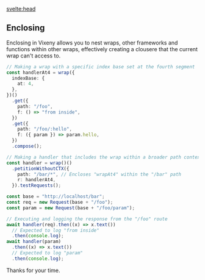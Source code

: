 <script>
import { Tabs as Tab, TabItem } from 'flowbite-svelte';
import FancyLink from '$lib/components/FancyLink.svelte';
</script>

<svelte:head>

<title>Extending - Vixeny</title>
<script src='/prism.mjs' defer></script>
<meta name="description" content="Adding elements together" />
</svelte:head>

## Enclosing

Enclosing in Vixeny allows you to nest wraps, other frameworks and functions
within other wraps, effectively creating a clousere that the current wrap can't
access to.

```ts
// Making a wrap with a specific index base set at the fourth segment
const handlerAt4 = wrap({
  indexBase: {
    at: 4,
  },
})()
  .get({
    path: "/foo",
    f: () => "from inside",
  })
  .get({
    path: "/foo/:hello",
    f: ({ param }) => param.hello,
  })
  .compose();

// Making a handler that includes the wrap within a broader path context
const handler = wrap()()
  .petitionWithoutCTX({
    path: "/bar/*", // Encloses "wrapAt4" within the "/bar" path
    r: handlerAt4,
  }).testRequests();

const base = "http://localhost/bar";
const req = new Request(base + "/foo");
const param = new Request(base + "/foo/param");

// Executing and logging the response from the "/foo" route
await handler(req).then((x) => x.text())
  // Expected to log "from inside"
  .then(console.log);
await handler(param)
  .then((x) => x.text())
  // Expected to log "param"
  .then(console.log);
```


Thanks for your time.
